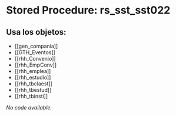 # Stored Procedure: rs_sst_sst022

## Usa los objetos:
- [[gen_compania]]
- [[GTH_Eventos]]
- [[rhh_Convenio]]
- [[rhh_EmpConv]]
- [[rhh_emplea]]
- [[rhh_estudio]]
- [[rhh_tbclaest]]
- [[rhh_tbestud]]
- [[rhh_tbinsti]]

*No code available.*

